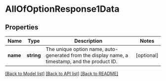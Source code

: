 # AllOfOptionResponse1Data

## Properties
Name | Type | Description | Notes
------------ | ------------- | ------------- | -------------
**name** | **string** | The unique option name, auto-generated from the display name, a timestamp, and the product ID. | [optional] 

[[Back to Model list]](../../README.md#documentation-for-models) [[Back to API list]](../../README.md#documentation-for-api-endpoints) [[Back to README]](../../README.md)

